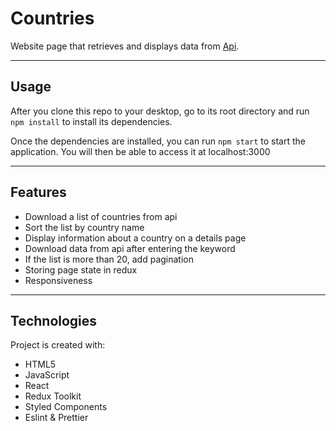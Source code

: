 # Countries

Website page that retrieves and displays data from [Api](https://restcountries.eu/).

---

## Usage

After you clone this repo to your desktop, go to its root directory and run `npm install` to install its dependencies.

Once the dependencies are installed, you can run `npm start` to start the application. You will then be able to access it at localhost:3000

---

## Features

- Download a list of countries from api
- Sort the list by country name
- Display information about a country on a details page
- Download data from api after entering the keyword
- If the list is more than 20, add pagination
- Storing page state in redux
- Responsiveness

---

## Technologies

Project is created with:

- HTML5
- JavaScript
- React
- Redux Toolkit
- Styled Components
- Eslint & Prettier
